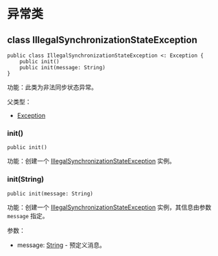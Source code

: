 # 异常类

## class IllegalSynchronizationStateException

```cangjie
public class IllegalSynchronizationStateException <: Exception {
    public init()
    public init(message: String)
}
```

功能：此类为非法同步状态异常。

父类型：

- [Exception](../../core/core_package_api/core_package_exceptions.md#class-exception)

### init()

```cangjie
public init()
```

功能：创建一个 [IllegalSynchronizationStateException](sync_package_exceptions.md#class-illegalsynchronizationstateexception) 实例。

### init(String)

```cangjie
public init(message: String)
```

功能：创建一个 [IllegalSynchronizationStateException](sync_package_exceptions.md#class-illegalsynchronizationstateexception) 实例，其信息由参数 `message` 指定。

参数：

- message: [String](../../core/core_package_api/core_package_structs.md#struct-string) - 预定义消息。
